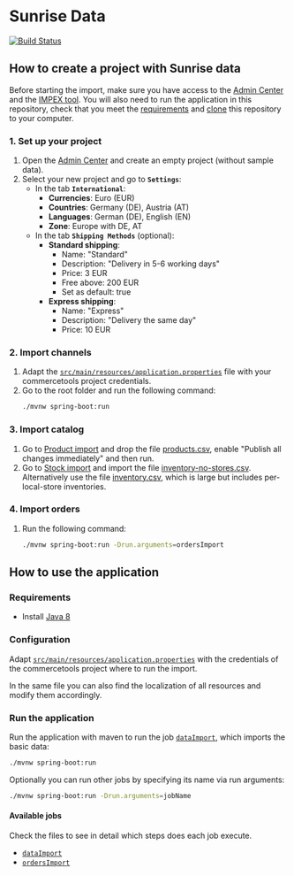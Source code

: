# Sunrise Data

[![Build Status](https://travis-ci.org/commercetools/commercetools-sunrise-data.svg?branch=master)](https://travis-ci.org/commercetools/commercetools-sunrise-data)


## How to create a project with Sunrise data

Before starting the import, make sure you have access to the [Admin Center](https://admin.commercetools.com) and the [IMPEX tool](https://impex.commercetools.com/). You will also need to run the application in this repository, check that you meet the [requirements](#requirements) and [clone](https://help.github.com/articles/cloning-a-repository/) this repository to your computer.


### 1. Set up your project
1. Open the [Admin Center](https://admin.commercetools.com) and create an empty project (without sample data).
2. Select your new project and go to **`Settings`**:
    - In the tab **`International`**:
        - **Currencies**: Euro (EUR)
        - **Countries**: Germany (DE), Austria (AT)
        - **Languages**: German (DE), English (EN)
        - **Zone**: Europe with DE, AT
    - In the tab **`Shipping Methods`** (optional):
        - **Standard shipping**:
            - Name: "Standard"
            - Description: "Delivery in 5-6 working days"
            - Price: 3 EUR
            - Free above: 200 EUR
            - Set as default: true
        - **Express shipping**:
            - Name: "Express"
            - Description: "Delivery the same day"
            - Price: 10 EUR
        
### 2. Import channels
1. Adapt the [`src/main/resources/application.properties`](src/main/resources/application.properties#L12-L14) file with your commercetools project credentials.
2. Go to the root folder and run the following command:
    ```bash
    ./mvnw spring-boot:run
    ```

### 3. Import catalog
1. Go to [Product import](https://impex.commercetools.com/commands/product-import) and drop the file [products.csv](https://raw.githubusercontent.com/commercetools/commercetools-sunrise-data/master/data/products/products.csv), enable "Publish all changes immediately" and then run.
2. Go to [Stock import](https://impex.commercetools.com/commands/stock-import) and import the file [inventory-no-stores.csv](https://raw.githubusercontent.com/commercetools/commercetools-sunrise-data/master/data/inventory/inventory-no-stores.csv). Alternatively use the file [inventory.csv](https://raw.githubusercontent.com/commercetools/commercetools-sunrise-data/master/data/inventory/inventory.csv), which is large but includes per-local-store inventories.

### 4. Import orders

1. Run the following command:
    ```bash
    ./mvnw spring-boot:run -Drun.arguments=ordersImport
    ```
    
## How to use the application

### Requirements

- Install [Java 8](http://www.oracle.com/technetwork/java/javase/downloads/jdk8-downloads-2133151.html)

### Configuration

Adapt [`src/main/resources/application.properties`](src/main/resources/application.properties) with the credentials of the commercetools project where to run the import. 

In the same file you can also find the localization of all resources and modify them accordingly.

### Run the application

Run the application with maven to run the job [`dataImport`](/src/main/java/com/commercetools/dataimport/DataImportJobConfiguration.java), which imports the basic data:
```bash
./mvnw spring-boot:run
``` 

Optionally you can run other jobs by specifying its name via run arguments:
```bash
./mvnw spring-boot:run -Drun.arguments=jobName
```

#### Available jobs

Check the files to see in detail which steps does each job execute.

- [`dataImport`](/src/main/java/com/commercetools/dataimport/DataImportJobConfiguration.java)
- [`ordersImport`](/src/main/java/com/commercetools/dataimport/OrdersImportJobConfiguration.java)